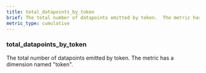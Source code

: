 ```yaml
---
title: total_datapoints_by_token
brief: The total number of datapoints emitted by token.  The metric has a dimension named "token".
metric_type: cumulative
---
```

### total_datapoints_by_token

The total number of datapoints emitted by token.  The metric has a dimension named "token".